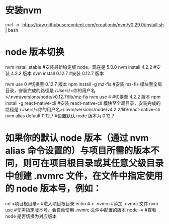 
# 安装nvm
curl -o- https://raw.githubusercontent.com/creationix/nvm/v0.29.0/install.sh | bash

# node 版本切换
nvm install stable #安装最新稳定版 node，现在是 5.0.0
nvm install 4.2.2 #安装 4.2.2 版本
nvm install 0.12.7 #安装 0.12.7 版本

nvm use 0 #切换至 0.12.7 版本
npm install -g mz-fis #安装 mz-fis 模块至全局目录，安装完成的路径是 /Users/<你的用户名>/.nvm/versions/node/v0.12.7/lib/mz-fis
nvm use 4 #切换至 4.2.2 版本
npm install -g react-native-cli #安装 react-native-cli 模块至全局目录，安装完成的路径是 /Users/<你的用户名>/.nvm/versions/node/v4.2.2/lib/react-native-cli
nvm alias default 0.12.7 #设置默认 node 版本为 0.12.7

# 如果你的默认 node 版本（通过 nvm alias 命令设置的）与项目所需的版本不同，则可在项目根目录或其任意父级目录中创建 .nvmrc 文件，在文件中指定使用的 node 版本号，例如：
cd <项目根目录>  #进入项目根目录
echo 4 > .nvmrc #添加 .nvmrc 文件
nvm use #无需指定版本号，会自动使用 .nvmrc 文件中配置的版本
node -v #查看 node 是否切换为对应版本
